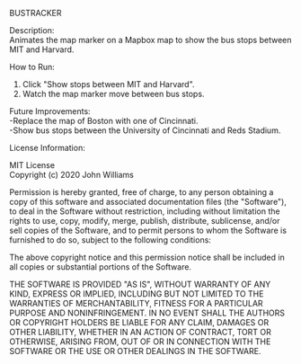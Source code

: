 BUSTRACKER  

Description:  
Animates the map marker on a Mapbox map to show the bus stops between MIT and Harvard.

How to Run:  
1. Click "Show stops between MIT and Harvard".
2. Watch the map marker move between bus stops.

Future Improvements:  
-Replace the map of Boston with one of Cincinnati.  
-Show bus stops between the University of Cincinnati and Reds Stadium.

License Information:  

MIT License  
Copyright (c) 2020 John Williams

Permission is hereby granted, free of charge, to any person obtaining a copy
of this software and associated documentation files (the "Software"), to deal
in the Software without restriction, including without limitation the rights
to use, copy, modify, merge, publish, distribute, sublicense, and/or sell
copies of the Software, and to permit persons to whom the Software is
furnished to do so, subject to the following conditions:

The above copyright notice and this permission notice shall be included in all
copies or substantial portions of the Software.

THE SOFTWARE IS PROVIDED "AS IS", WITHOUT WARRANTY OF ANY KIND, EXPRESS OR
IMPLIED, INCLUDING BUT NOT LIMITED TO THE WARRANTIES OF MERCHANTABILITY,
FITNESS FOR A PARTICULAR PURPOSE AND NONINFRINGEMENT. IN NO EVENT SHALL THE
AUTHORS OR COPYRIGHT HOLDERS BE LIABLE FOR ANY CLAIM, DAMAGES OR OTHER
LIABILITY, WHETHER IN AN ACTION OF CONTRACT, TORT OR OTHERWISE, ARISING FROM,
OUT OF OR IN CONNECTION WITH THE SOFTWARE OR THE USE OR OTHER DEALINGS IN THE
SOFTWARE.